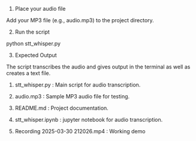 1. Place your audio file

Add your MP3 file (e.g., audio.mp3) to the project directory.

2. Run the script

python stt_whisper.py

3. Expected Output

The script transcribes the audio and gives output in the terminal as well as creates a text file.



1. stt_whisper.py  :  Main script for audio transcription.

2. audio.mp3  :  Sample MP3 audio file for testing.

3. README.md  :  Project documentation.

4. stt_whisper.ipynb  :  jupyter notebook for audio transcription.

5. Recording 2025-03-30 212026.mp4  :  Working demo
